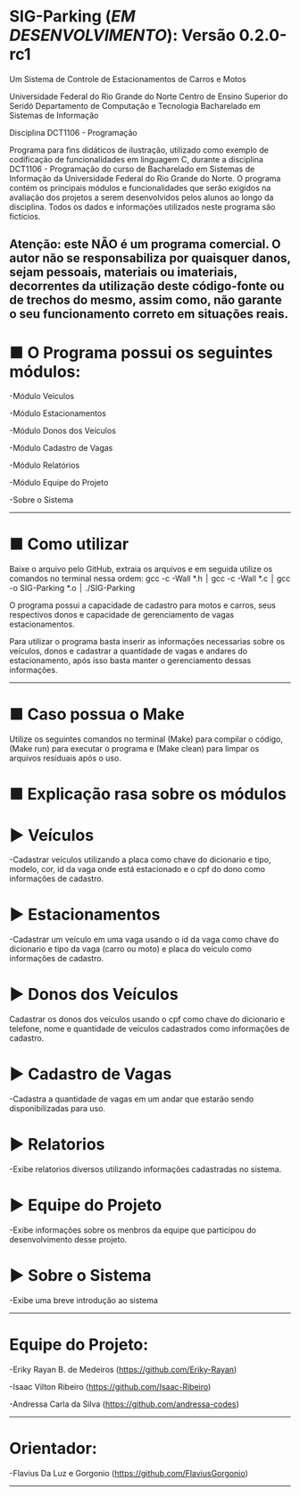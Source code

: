 # SIG-Parking (*EM DESENVOLVIMENTO*): Versão 0.2.0-rc1
Um Sistema de Controle de Estacionamentos de Carros e Motos

Universidade Federal do Rio Grande do Norte
Centro de Ensino Superior do Seridó
Departamento de Computação e Tecnologia
Bacharelado em Sistemas de Informação

Disciplina DCT1106 - Programação

Programa para fins didáticos de ilustração, utilizado como exemplo de codificação de funcionalidades em linguagem C, durante a disciplina DCT1106 - Programação do curso de Bacharelado em Sistemas de Informação da Universidade Federal do Rio Grande do Norte. O programa contém os principais módulos e funcionalidades que serão exigidos na avaliação dos projetos a serem desenvolvidos pelos alunos ao longo da disciplina. Todos os dados e informações utilizados neste programa são fictícios.

Atenção: este NÃO é um programa comercial. O autor não se responsabiliza por quaisquer danos, sejam pessoais, materiais ou imateriais, decorrentes da utilização deste código-fonte ou de trechos do mesmo, assim como, não garante o seu funcionamento correto em situações reais.
---------------------------------------------------------------------------------------------------------------------------------------------------------------------------------------------------------------------

# ■ O Programa possui os seguintes módulos:

-Módulo Veículos

-Módulo Estacionamentos

-Módulo Donos dos Veículos

-Módulo Cadastro de Vagas

-Módulo Relatórios

-Módulo Equipe do Projeto

-Sobre o Sistema

---------------------------------------------------------------------------------------------------------------------------------------------------------------------------------------------------------------------

# ■ Como utilizar

Baixe o arquivo pelo GitHub, extraia os arquivos e em seguida utilize os comandos no terminal nessa ordem: gcc -c -Wall *.h ׀ gcc -c -Wall *.c ׀ gcc -o SIG-Parking *.o ׀ ./SIG-Parking

O programa possui a capacidade de cadastro para motos e carros, seus respectivos donos e capacidade de gerenciamento de vagas estacionamentos.

Para utilizar o programa basta inserir as informações necessarias sobre os veículos, donos e cadastrar a quantidade de vagas e andares do estacionamento, após isso basta manter o gerenciamento dessas informações.

---------------------------------------------------------------------------------------------------------------------------------------------------------------------------------------------------------------------

# ■ Caso possua o Make

Utilize os seguintes comandos no terminal (Make) para compilar o código, (Make run) para executar o programa e (Make clean) para limpar os arquivos residuais após o uso.

# ■ Explicação rasa sobre os módulos

# ▶ Veículos
-Cadastrar veículos utilizando a placa como chave do dicionario e tipo, modelo, cor, id da vaga onde está estacionado e o cpf do dono como informações de cadastro.

# ▶ Estacionamentos
-Cadastrar um veículo em uma vaga usando o id da vaga como chave do dicionario e tipo da vaga (carro ou moto) e placa do veículo como informações de cadastro.

# ▶ Donos dos Veículos
Cadastrar os donos dos veículos usando o cpf como chave do dicionario e telefone, nome e quantidade de veículos cadastrados como informações de cadastro.

# ▶ Cadastro de Vagas
-Cadastra a quantidade de vagas em um andar que estarão sendo disponibilizadas para uso.

# ▶ Relatorios
-Exibe relatorios diversos utilizando informações cadastradas no sistema.

# ▶ Equipe do Projeto
-Exibe informações sobre os menbros da equipe que participou do desenvolvimento desse projeto.

# ▶ Sobre o Sistema
-Exibe uma breve introdução ao sistema

---------------------------------------------------------------------------------------------------------------------------------------------------------------------------------------------------------------------

# Equipe do Projeto:

-Eriky Rayan B. de Medeiros (https://github.com/Eriky-Rayan)

-Isaac Vilton Ribeiro (https://github.com/Isaac-Ribeiro)

-Andressa Carla da Silva (https://github.com/andressa-codes)

---------------------------------------------------------------------------------------------------------------------------------------------------------------------------------------------------------------------

# Orientador:

-Flavius Da Luz e Gorgonio (https://github.com/FlaviusGorgonio)

---------------------------------------------------------------------------------------------------------------------------------------------------------------------------------------------------------------------
